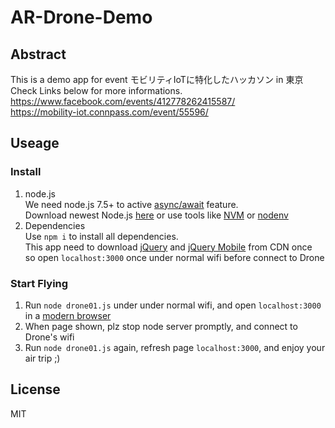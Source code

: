 # AR-Drone-Demo
## Abstract
This is a demo app for event モビリティIoTに特化したハッカソン in 東京  
Check Links below for more informations.  
https://www.facebook.com/events/412778262415587/  
https://mobility-iot.connpass.com/event/55596/
## Useage
### Install
1. node.js  
We need node.js 7.5+ to active [async/await](https://developer.mozilla.org/en-US/docs/Web/JavaScript/Reference/Statements/async_function) feature.  
Download newest Node.js [here](https://nodejs.org/en/download/current/) or use tools like [NVM](https://github.com/creationix/nvm) or [nodenv](https://github.com/nodenv/nodenv)   
2. Dependencies   
Use `npm i` to install all dependencies.  
This app need to download [jQuery](https://jquery.com/) and [jQuery Mobile](http://jquerymobile.com/) from CDN once  
so open `localhost:3000` once under normal wifi before connect to Drone  

### Start Flying
1. Run `node drone01.js` under under normal wifi, and open `localhost:3000` in a [modern browser](http://outdatedbrowser.com/en)
2. When page shown, plz stop node server promptly, and connect to Drone's wifi
3. Run `node drone01.js` again, refresh page `localhost:3000`, and enjoy your air trip ;)

## License
MIT